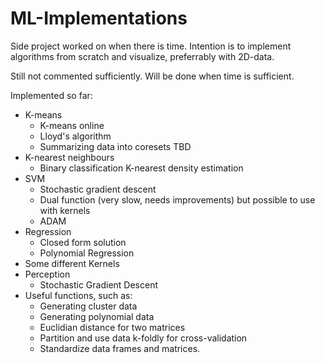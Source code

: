 # ML-Implementations
Side project worked on when there is time. Intention is to implement algorithms from scratch and visualize, preferrably with 2D-data. 

Still not commented sufficiently. Will be done when time is sufficient. 

Implemented so far: 
- K-means
  - K-means online
  - Lloyd's algorithm
  - Summarizing data into coresets TBD
- K-nearest neighbours
  - Binary classification 
  K-nearest density estimation
- SVM
  - Stochastic gradient descent
  - Dual function (very slow, needs improvements) but possible to use with kernels
  - ADAM
- Regression
  - Closed form solution
  - Polynomial Regression
- Some different Kernels 
- Perception
  - Stochastic Gradient Descent
- Useful functions, such as:
  - Generating cluster data
  - Generating polynomial data
  - Euclidian distance for two matrices
  - Partition and use data k-foldly for cross-validation
  - Standardize data frames and matrices.
